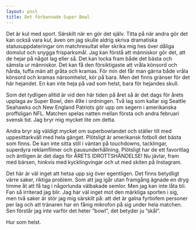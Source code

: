 ```yaml
---
layout: post
title: Det förbannade Super Bowl
---
```


Det är kul med sport. Särskilt när en gör det själv. Titta på när andra gör det kan också vara kul, även om jag skulle aldrig skriva dramatiska statusuppdateringar om matchresultat eller skrika mig hes över dåliga domslut och snygga frisparksmål. Jag kan förstå att människor gör det, att de hejar på något lag eller så. Det kan locka fram både det bästa och sämsta ur människor. Det kan få den försiktigaste att vråla könsord och hårda, tuffa män att gråta och kramas. För min del får man gärna både vråla könsord och kramas närsomhelst, kör på bara. Men det finns gränser för det här hejandet. En kan inte heja på vad som helst, bara för hejandes skull.

Som det tydligen alltid är vid den här tiden på året så är det dags för årets upplaga av Super Bowl, den 49e i ordningen. Två lag som kallar sig Seattle Seahawks och New England Patriots gör upp om segern i amerikanska proffsligan NFL. Matchen spelas natten mellan första och andra februari svensk tid. Jag bryr mig mycket lite om detta. 

Andra bryr sig väldigt mycket om superbowlandet och ställer till med uppesittarkväll med hela gänget. Plötsligt är amerikansk fotboll det bästa som finns. De kan inte sitta still i väntan på touchdowns, tacklingar, superdyra reklamfilmer och pausunderhållning. Plötsligt har de ett favoritlag och äntligen är det dags för ÅRETS IDROTTSHÄNDELSE! Nu jävlar, fram med bärsen, hinkvis med kycklingvingar och ut med skiten på Instagram.

Det här är väl inget att hetsa upp sig över egentligen. Det finns betydligt värre saker, riktiga problem. Som att jag igår utan framgång ägnade en dryg timme åt att få tag i någorlunda välbakade semlor. Men jag kan inte låta bli. Fan så irriterad jag blir. Jag har väl inget mot den märkliga sporten i sig, men två saker är stör jag mig särskilt på: att det är galna fyrtiofem personer per lag och att tränaren har en fånig mikrofon på sig under hela matchen. Sen förstår jag inte varför det heter ”bowl”, det betyder ju ”skål”.

Hur som helst. 
